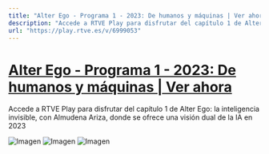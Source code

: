 ```yaml
---
title: "Alter Ego - Programa 1 - 2023: De humanos y máquinas | Ver ahora"
description: "Accede a RTVE Play para disfrutar del capítulo 1 de Alter Ego: la inteligencia invisible, con Almudena Ariza, donde se ofrece una visión dual de la IA en 2023"
url: "https://play.rtve.es/v/6999053"
---
```


# [Alter Ego - Programa 1 - 2023: De humanos y máquinas | Ver ahora](https://play.rtve.es/v/6999053)

Accede a RTVE Play para disfrutar del capítulo 1 de Alter Ego: la inteligencia invisible, con Almudena Ariza, donde se ofrece una visión dual de la IA en 2023

![Imagen](https://img2.rtve.es/v/6999053/?imgProgApi=imgBackground&w=800)
![Imagen](https://img2.rtve.es/v/6999053/?w=1600)
![Imagen](https://img2.rtve.es/p/176830/logo/?w=320)

